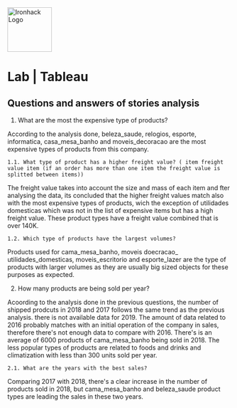 <img src="https://bit.ly/2VnXWr2" alt="Ironhack Logo" width="100"/>

# Lab | Tableau

## Questions and answers of stories analysis

1. What are the most the expensive type of products?

According to the analysis done, beleza_saude, relogios, esporte, informatica, casa_mesa_banho and moveis_decoracao are the most expensive types of products from this company. 

    1.1. What type of product has a higher freight value? ( item freight value item (if an order has more than one item the freight value is splitted between items))
    
The freight value takes into account the size and mass of each item and fter analysing the data, its concluded that the higher freight values match also with the most expensive types of products, wich the exception of utilidades domesticas which was not in the list of expensive items but has a high freight value. These product types have a freight value combined that is over 140K. 
    
    1.2. Which type of products have the largest volumes? 

Products used for cama_mesa_banho, moveis doecracao_ utilidades_domesticas, moveis_escritorio and esporte_lazer are the type of products with larger volumes as they are usually big sized objects for these purposes as expected. 

2. How many products are being sold per year?

Acoording to the analysis done in the previous questions, the number of shipped prodcuts in 2018 and 2017 follows the same trend as the previous analysis. there is not available data for 2019. The amount of data related to 2016 probably matches with an initial operation of the company in sales, therefore there's not enough data to compare with 2016. 
There's is an average of 6000 products of cama_mesa_banho being sold in 2018. The less popular types of products are related to foods and drinks and climatization with less than 300 units sold per year. 

    2.1. What are the years with the best sales? 

Comparing 2017 with 2018, there's a clear increase in the number of products sold in 2018, but cama_mesa_banho and beleza_saude product types are leading the sales in these two years. 
